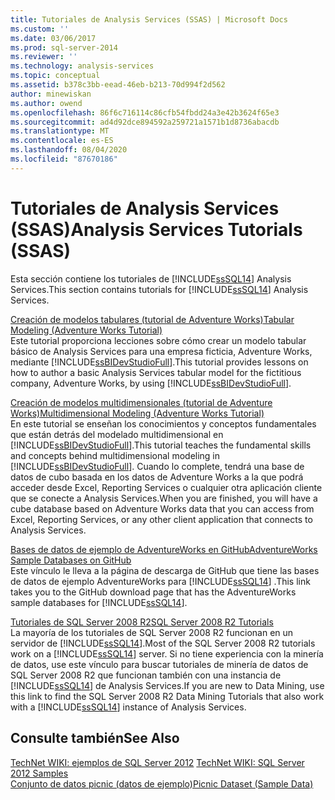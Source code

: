 ```yaml
---
title: Tutoriales de Analysis Services (SSAS) | Microsoft Docs
ms.custom: ''
ms.date: 03/06/2017
ms.prod: sql-server-2014
ms.reviewer: ''
ms.technology: analysis-services
ms.topic: conceptual
ms.assetid: b378c3bb-eead-46eb-b213-70d994f2d562
author: minewiskan
ms.author: owend
ms.openlocfilehash: 86f6c716114c86cfb54fbdd24a3e42b3624f65e3
ms.sourcegitcommit: ad4d92dce894592a259721a1571b1d8736abacdb
ms.translationtype: MT
ms.contentlocale: es-ES
ms.lasthandoff: 08/04/2020
ms.locfileid: "87670186"
---
```

# <a name="analysis-services-tutorials-ssas"></a><span data-ttu-id="874ba-102">Tutoriales de Analysis Services (SSAS)</span><span class="sxs-lookup"><span data-stu-id="874ba-102">Analysis Services Tutorials (SSAS)</span></span>
  <span data-ttu-id="874ba-103">Esta sección contiene los tutoriales de [!INCLUDE[ssSQL14](../includes/sssql14-md.md)] Analysis Services.</span><span class="sxs-lookup"><span data-stu-id="874ba-103">This section contains tutorials for [!INCLUDE[ssSQL14](../includes/sssql14-md.md)] Analysis Services.</span></span>  
  
 [<span data-ttu-id="874ba-104">Creación de modelos tabulares &#40;tutorial de Adventure Works&#41;</span><span class="sxs-lookup"><span data-stu-id="874ba-104">Tabular Modeling &#40;Adventure Works Tutorial&#41;</span></span>](tabular-modeling-adventure-works-tutorial.md)  
 <span data-ttu-id="874ba-105">Este tutorial proporciona lecciones sobre cómo crear un modelo tabular básico de Analysis Services para una empresa ficticia, Adventure Works, mediante [!INCLUDE[ssBIDevStudioFull](../includes/ssbidevstudiofull-md.md)].</span><span class="sxs-lookup"><span data-stu-id="874ba-105">This tutorial provides lessons on how to author a basic Analysis Services tabular model for the fictitious company, Adventure Works, by using [!INCLUDE[ssBIDevStudioFull](../includes/ssbidevstudiofull-md.md)].</span></span>  
  
 [<span data-ttu-id="874ba-106">Creación de modelos multidimensionales &#40;tutorial de Adventure Works&#41;</span><span class="sxs-lookup"><span data-stu-id="874ba-106">Multidimensional Modeling &#40;Adventure Works Tutorial&#41;</span></span>](multidimensional-modeling-adventure-works-tutorial.md)  
 <span data-ttu-id="874ba-107">En este tutorial se enseñan los conocimientos y conceptos fundamentales que están detrás del modelado multidimensional en [!INCLUDE[ssBIDevStudioFull](../includes/ssbidevstudiofull-md.md)].</span><span class="sxs-lookup"><span data-stu-id="874ba-107">This tutorial teaches the fundamental skills and concepts behind multidimensional modeling in [!INCLUDE[ssBIDevStudioFull](../includes/ssbidevstudiofull-md.md)].</span></span> <span data-ttu-id="874ba-108">Cuando lo complete, tendrá una base de datos de cubo basada en los datos de Adventure Works a la que podrá acceder desde Excel, Reporting Services o cualquier otra aplicación cliente que se conecte a Analysis Services.</span><span class="sxs-lookup"><span data-stu-id="874ba-108">When you are finished, you will have a cube database based on Adventure Works data that you can access from Excel, Reporting Services, or any other client application that connects to Analysis Services.</span></span>  
  
 [<span data-ttu-id="874ba-109">Bases de datos de ejemplo de AdventureWorks en GitHub</span><span class="sxs-lookup"><span data-stu-id="874ba-109">AdventureWorks Sample Databases on GitHub</span></span>](https://github.com/Microsoft/sql-server-samples/releases/tag/adventureworks)  
 <span data-ttu-id="874ba-110">Este vínculo le lleva a la página de descarga de GitHub que tiene las bases de datos de ejemplo AdventureWorks para [!INCLUDE[ssSQL14](../includes/sssql14-md.md)] .</span><span class="sxs-lookup"><span data-stu-id="874ba-110">This link takes you to the GitHub download page that has the AdventureWorks sample databases for [!INCLUDE[ssSQL14](../includes/sssql14-md.md)].</span></span>  
  
 [<span data-ttu-id="874ba-111">Tutoriales de SQL Server 2008 R2</span><span class="sxs-lookup"><span data-stu-id="874ba-111">SQL Server 2008 R2 Tutorials</span></span>](https://go.microsoft.com/fwlink/?linkID=220944)  
 <span data-ttu-id="874ba-112">La mayoría de los tutoriales de SQL Server 2008 R2 funcionan en un servidor de [!INCLUDE[ssSQL14](../includes/sssql14-md.md)].</span><span class="sxs-lookup"><span data-stu-id="874ba-112">Most of the SQL Server 2008 R2 tutorials work on a [!INCLUDE[ssSQL14](../includes/sssql14-md.md)] server.</span></span> <span data-ttu-id="874ba-113">Si no tiene experiencia con la minería de datos, use este vínculo para buscar tutoriales de minería de datos de SQL Server 2008 R2 que funcionan también con una instancia de [!INCLUDE[ssSQL14](../includes/sssql14-md.md)] de Analysis Services.</span><span class="sxs-lookup"><span data-stu-id="874ba-113">If you are new to Data Mining, use this link to find the SQL Server 2008 R2 Data Mining Tutorials that also work with a [!INCLUDE[ssSQL14](../includes/sssql14-md.md)] instance of Analysis Services.</span></span>  
  
## <a name="see-also"></a><span data-ttu-id="874ba-114">Consulte también</span><span class="sxs-lookup"><span data-stu-id="874ba-114">See Also</span></span>  
 <span data-ttu-id="874ba-115">[TechNet WIKI: ejemplos de SQL Server 2012](https://go.microsoft.com/fwlink/?linkID=220734) </span><span class="sxs-lookup"><span data-stu-id="874ba-115">[TechNet WIKI: SQL Server 2012 Samples](https://go.microsoft.com/fwlink/?linkID=220734) </span></span>  
 [<span data-ttu-id="874ba-116">Conjunto de datos picnic (datos de ejemplo)</span><span class="sxs-lookup"><span data-stu-id="874ba-116">Picnic Dataset (Sample Data)</span></span>](https://go.microsoft.com/fwlink/?linkID=219108)  
  
  
